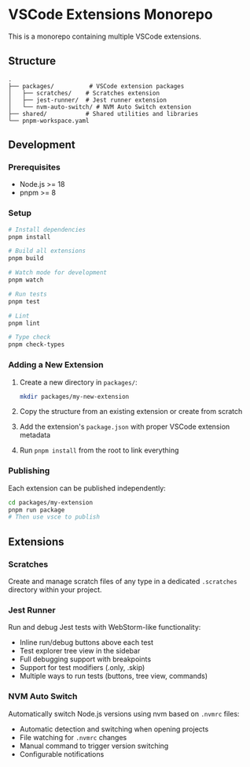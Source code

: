 # VSCode Extensions Monorepo

This is a monorepo containing multiple VSCode extensions.

## Structure

```
.
├── packages/          # VSCode extension packages
│   ├── scratches/    # Scratches extension
│   ├── jest-runner/  # Jest runner extension
│   └── nvm-auto-switch/ # NVM Auto Switch extension
├── shared/           # Shared utilities and libraries
└── pnpm-workspace.yaml
```

## Development

### Prerequisites

- Node.js >= 18
- pnpm >= 8

### Setup

```bash
# Install dependencies
pnpm install

# Build all extensions
pnpm build

# Watch mode for development
pnpm watch

# Run tests
pnpm test

# Lint
pnpm lint

# Type check
pnpm check-types
```

### Adding a New Extension

1. Create a new directory in `packages/`:

   ```bash
   mkdir packages/my-new-extension
   ```

2. Copy the structure from an existing extension or create from scratch
3. Add the extension's `package.json` with proper VSCode extension metadata
4. Run `pnpm install` from the root to link everything

### Publishing

Each extension can be published independently:

```bash
cd packages/my-extension
pnpm run package
# Then use vsce to publish
```

## Extensions

### Scratches

Create and manage scratch files of any type in a dedicated `.scratches`
directory within your project.

### Jest Runner

Run and debug Jest tests with WebStorm-like functionality:

- Inline run/debug buttons above each test
- Test explorer tree view in the sidebar
- Full debugging support with breakpoints
- Support for test modifiers (.only, .skip)
- Multiple ways to run tests (buttons, tree view, commands)

### NVM Auto Switch

Automatically switch Node.js versions using nvm based on `.nvmrc` files:

- Automatic detection and switching when opening projects
- File watching for `.nvmrc` changes
- Manual command to trigger version switching
- Configurable notifications

